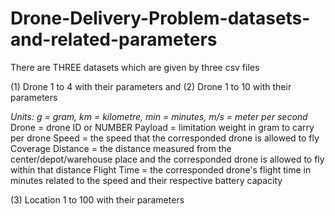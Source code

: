 # Drone-Delivery-Problem-datasets-and-related-parameters


There are THREE datasets which are given by three csv files

(1) Drone 1 to 4 with their parameters and (2) Drone 1 to 10 with their parameters

*Units: g = gram, km = kilometre, min = minutes, m/s = meter per second*
Drone = drone ID or NUMBER
Payload = limitation weight in gram to carry per drone
Speed = the speed that the corresponded drone is allowed to fly
Coverage Distance = the distance measured from the center/depot/warehouse place and the corresponded drone is allowed to fly within that distance 
Flight Time = the corresponded drone's flight time in minutes related to the speed and their respective battery capacity


(3) Location 1 to 100 with their parameters
